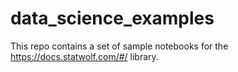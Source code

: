 # data_science_examples
This repo contains a set of sample notebooks for the https://docs.statwolf.com/#/ library.
